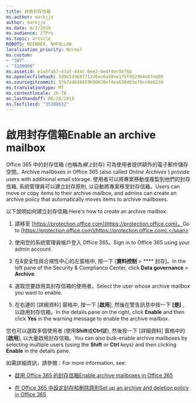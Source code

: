 ```yaml
---
title: 啟用封存信箱
ms.author: markjjo
author: markjjo
ms.date: 8/2/2018
ms.audience: ITPro
ms.topic: article
ROBOTS: NOINDEX, NOFOLLOW
localization_priority: Normal
ms.custom:
- "307"
- "3100008"
ms.assetid: e1a5fab7-d3a5-4d4c-8ee2-0edf4ec9b76b
ms.openlocfilehash: 5d0b5d9b87712d6ec6a98ee175f952964e87ed80
ms.sourcegitcommit: 5fb7a4b28859690020efdea630d03e70cc0e6334
ms.translationtype: MT
ms.contentlocale: zh-TW
ms.lasthandoff: 06/28/2019
ms.locfileid: "35388632"
---
```

# <a name="enable-an-archive-mailbox"></a><span data-ttu-id="a2427-102">啟用封存信箱</span><span class="sxs-lookup"><span data-stu-id="a2427-102">Enable an archive mailbox</span></span>

<span data-ttu-id="a2427-103">Office 365 中的封存信箱 (也稱為*線上*封存) 可為使用者提供額外的電子郵件儲存空間。</span><span class="sxs-lookup"><span data-stu-id="a2427-103">Archive mailboxes in Office 365 (also called  *Online Archives*  ) provide users with additional email storage.</span></span> <span data-ttu-id="a2427-104">使用者可以將專案移動或複製到他們的封存信箱, 系統管理員可以建立封存原則, 以自動將專案移至封存信箱。</span><span class="sxs-lookup"><span data-stu-id="a2427-104">Users can move or copy items to their archive mailbox, and admins can create an archive policy that automatically moves items to archive mailboxes.</span></span>
  
<span data-ttu-id="a2427-105">以下說明如何建立封存信箱:</span><span class="sxs-lookup"><span data-stu-id="a2427-105">Here's how to create an archive mailbox:</span></span>
  
1. <span data-ttu-id="a2427-106">請移至 [https://protection.office.com](https://protection.office.com)。</span><span class="sxs-lookup"><span data-stu-id="a2427-106">Go to [https://protection.office.com](https://protection.office.com).</span></span>

2. <span data-ttu-id="a2427-107">使用您的系統管理員帳戶登入 Office 365。</span><span class="sxs-lookup"><span data-stu-id="a2427-107">Sign in to Office 365 using your admin account.</span></span>

3. <span data-ttu-id="a2427-108">在&amp;安全性與合規性中心的左窗格中, 按一下 [**資料控制** \> \*\*\*\* 封存]。</span><span class="sxs-lookup"><span data-stu-id="a2427-108">In the left pane of the Security &amp; Compliance Center, click **Data governance** \> **Archive**.</span></span>

4. <span data-ttu-id="a2427-109">選取您要啟用其封存信箱的使用者。</span><span class="sxs-lookup"><span data-stu-id="a2427-109">Select the user whose archive mailbox you want to enable.</span></span>

5. <span data-ttu-id="a2427-110">在右邊的 [詳細資料] 窗格中, 按一下 [**啟用**], 然後在警告訊息中按一下 **[是]** , 以啟用封存信箱。</span><span class="sxs-lookup"><span data-stu-id="a2427-110">In the details pane on the right, click **Enable** and then click **Yes** in the warning message to enable the archive mailbox.</span></span>

<span data-ttu-id="a2427-111">您也可以選取多個使用者 (使用**Shift**或**Ctrl**鍵), 然後按一下 [詳細資料] 窗格中的 [**啟用**], 以大量啟用封存信箱。</span><span class="sxs-lookup"><span data-stu-id="a2427-111">You can also bulk-enable archive mailboxes by selecting multiple users (using the **Shift** or **Ctrl** keys) and then clicking **Enable** in the details pane.</span></span>
  
<span data-ttu-id="a2427-112">如需詳細資訊，請參閱：</span><span class="sxs-lookup"><span data-stu-id="a2427-112">For more information, see:</span></span>
  
- [<span data-ttu-id="a2427-113">啟用 Office 365 的封存信箱</span><span class="sxs-lookup"><span data-stu-id="a2427-113">Enable archive mailboxes in Office 365</span></span>](https://support.office.com/article/enable-archive-mailboxes-in-the-office-365-security-compliance-center-268a109e-7843-405b-bb3d-b9393b2342ce)

- [<span data-ttu-id="a2427-114">在 Office 365 中設定封存和刪除原則</span><span class="sxs-lookup"><span data-stu-id="a2427-114">Set up an archive and deletion policy in Office 365</span></span>](https://support.office.com/article/Set-up-an-archive-and-deletion-policy-for-mailboxes-in-your-Office-365-organization-ec3587e4-7b4a-40fb-8fb8-8aa05aeae2ce)
